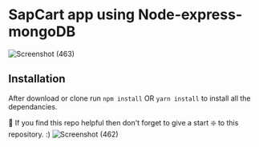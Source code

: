# SapCart app using Node-express-mongoDB



![Screenshot (463)](https://user-images.githubusercontent.com/88792522/183602181-5f60d8b7-2c72-4d6b-aade-360983ead7b3.png)


## Installation 
After download or clone run `npm install` OR `yarn install` to install all the dependancies.

🙏 If you find this repo helpful then don't forget to give a start ❇️ to this repository. :)
![Screenshot (462)](https://user-images.githubusercontent.com/88792522/183602062-9d2d4a10-29d7-4c5e-a0fe-42cd8441babd.png)
